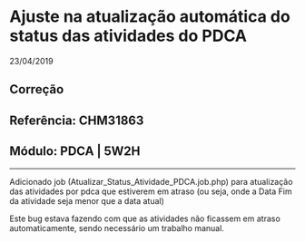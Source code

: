 # Ajuste na atualização automática do status das atividades do PDCA
23/04/2019
## Correção
## Referência: CHM31863
## Módulo: PDCA | 5W2H
***

Adicionado job (Atualizar_Status_Atividade_PDCA.job.php) para atualização das atividades por pdca que estiverem em atraso (ou seja, onde a Data Fim da atividade seja menor que a data atual)

Este bug estava fazendo com que as atividades não ficassem em atraso automaticamente, sendo necessário um trabalho manual.